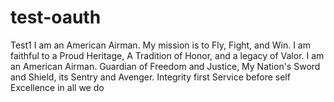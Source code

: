 # test-oauth
Test1
I am an American Airman. My mission is to Fly, Fight, and Win. I am faithful to a Proud Heritage, A Tradition of Honor, and a legacy of Valor. I am an American Airman. Guardian of Freedom and Justice, My Nation's Sword and Shield, its Sentry and Avenger.
Integrity first
Service before self
Excellence in all we do
